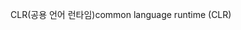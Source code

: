 <span data-ttu-id="45336-101">CLR(공용 언어 런타임)</span><span class="sxs-lookup"><span data-stu-id="45336-101">common language runtime (CLR)</span></span>